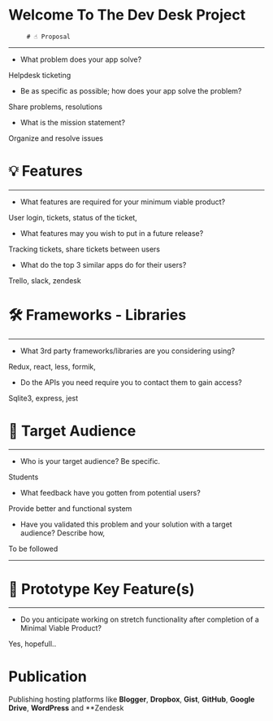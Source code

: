 
# Welcome To The  Dev Desk Project 

         # ☝️ Proposal

----------

-   What problem does your app solve?
    

Helpdesk ticketing

-   Be as specific as possible; how does your app solve the problem?
    

Share problems, resolutions

-   What is the mission statement?
    

Organize and resolve issues

# 💡 Features

----------

-   What features are required for your minimum viable product?
    

User login, tickets, status of the ticket,

-   What features may you wish to put in a future release?
    

Tracking tickets, share tickets between users

-   What do the top 3 similar apps do for their users?
    

Trello, slack, zendesk

# 🛠 Frameworks - Libraries

----------

-   What 3rd party frameworks/libraries are you considering using?
    

Redux, react, less, formik,

-   Do the APIs you need require you to contact them to gain access?
    

Sqlite3, express, jest

# 🎯 Target Audience

----------

-   Who is your target audience? Be specific.
    

Students

-   What feedback have you gotten from potential users?
    

Provide better and functional system

-   Have you validated this problem and your solution with a target audience? Describe how,
    

To be followed

----------

# 🔑 Prototype Key Feature(s)

----------

-   Do you anticipate working on stretch functionality after completion of a Minimal Viable Product?
    

Yes, hopefull..

# Publication

Publishing  hosting platforms like **Blogger**, **Dropbox**, **Gist**, **GitHub**, **Google Drive**, **WordPress** and **Zendesk
